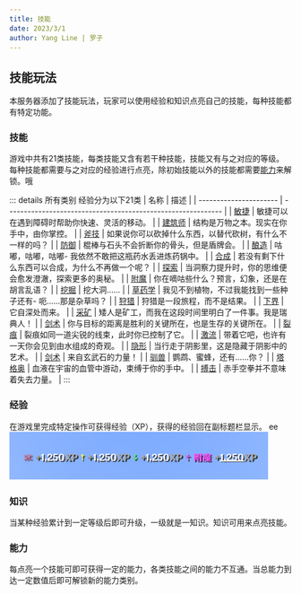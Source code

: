 ```yaml
---
title: 技能
date: 2023/3/1
author: Yang Line | 罗子
---
```

## 技能玩法
本服务器添加了技能玩法，玩家可以使用经验和知识点亮自己的技能，每种技能都有特定功能。

### 技能
游戏中共有21类技能，每类技能又含有若干种技能，技能又有与之对应的等级。每种技能都需要与之对应的经验进行点亮，除初始技能以外的技能都需要[能力](#能力)来解锁。哦

::: details 所有类别
经验分为以下21类
| 名称                   | 描述                                                         |
| ---------------------- | ------------------------------------------------------------ |
| [敏捷](agility.md)     | 敏捷可以在遇到障碍时帮助你快速、灵活的移动。                 |
| [建筑师](architect.md) | 结构是万物之本。现实在你手中，由你掌控。                     |
| [斧技](axes.md)        | 如果说你可以砍掉什么东西，以替代砍树，有什么不一样的吗？     |
| [防御](blocking.md)    | 棍棒与石头不会折断你的骨头，但是盾牌会。                     |
| [酿造](brewing.md)     | 咕嘟，咕嘟，咕嘟- 我依然不敢把这瓶药水丢进炼药锅中。         |
| [合成](crafting.md)    | 若没有剩下什么东西可以合成，为什么不再做一个呢？             |
| [探索](discovery.md)   | 当洞察力提升时，你的思维便会愈发澄澈，探索更多的奥秘。       |
| [附魔](enchanting.md)  | 你在嘀咕些什么？预言，幻象，还是在胡言乱语？                 |
| [挖掘](excavation.md)  | 挖大洞......                                                 |
| [草药学](herbalism.md) | 我见不到植物，不过我能找到一些种子还有- 呃......那是杂草吗？ |
| [狩猎](hunter.md)      | 狩猎是一段旅程，而不是结果。                                 |
| [下界](nether.md)      | 它自深处而来。                                               |
| [采矿](pickaxe.md)     | 矮人是矿工，而我在这段时间里明白了一件事。我是瑞典人！       |
| [剑术](ranged.md)      | 你与目标的距离是胜利的关键所在，也是生存的关键所在。         |
| [裂痕](rift.md)        | 裂痕如同一道尖锐的线束，此时你已控制了它。                   |
| [激流](seaborne.md)    | 带着它吧，也许有一天你会见到由水组成的奇观。                 |
| [隐形](stealth.md)     | 当行走于阴影里，这是隐藏于阴影中的艺术。                     |
| [剑术](swords.md)      | 来自玄武石的力量！                                           |
| [驯兽](taming.md)      | 鹦鹉、蜜蜂，还有......你？                                   |
| [塔格奥](tragoul.md)   | 血液在宇宙的血管中游动，束缚于你的手中。                     |
| [搏击](unarmed.md)     | 赤手空拳并不意味着失去力量。                                 |
:::

### 经验
在游戏里完成特定操作可获得经验（XP），获得的经验回在副标题栏显示。
ee
![](image.png)

### 知识
当某种经验累计到一定等级后即可升级，一级就是一知识。知识可用来点亮技能。

### 能力
每点亮一个技能可即可获得一定的能力，各类技能之间的能力不互通。当总能力到达一定数值后即可解锁新的能力类别。

